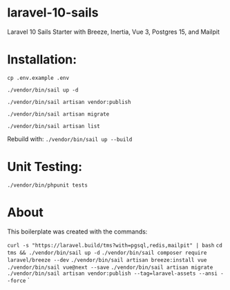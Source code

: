 # laravel-10-sails
Laravel 10 Sails Starter with Breeze, Inertia, Vue 3, Postgres 15, and Mailpit

# Installation:

`cp .env.example .env`

`./vendor/bin/sail up -d`

`./vendor/bin/sail artisan vendor:publish`

`./vendor/bin/sail artisan migrate`

`./vendor/bin/sail artisan list`

Rebuild with:
`./vendor/bin/sail up --build`

# Unit Testing:

`./vendor/bin/phpunit tests`

# About
This boilerplate was created with the commands:

`curl -s "https://laravel.build/tms?with=pgsql,redis,mailpit" | bash`
`cd tms && ./vendor/bin/sail up -d`
`./vendor/bin/sail composer require laravel/breeze --dev`
`./vendor/bin/sail artisan breeze:install vue`
`./vendor/bin/sail vue@next --save`
`./vendor/bin/sail artisan migrate`
`./vendor/bin/sail artisan vendor:publish --tag=laravel-assets --ansi --force`
`

